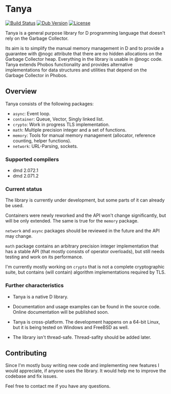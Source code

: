 # Tanya

[![Build Status](https://travis-ci.org/caraus-ecms/tanya.svg?branch=master)](https://travis-ci.org/caraus-ecms/tanya)
[![Dub Version](https://img.shields.io/dub/v/tanya.svg)](https://code.dlang.org/packages/tanya)
[![License](https://img.shields.io/badge/license-MPL_2.0-blue.svg)](https://raw.githubusercontent.com/caraus-ecms/tanya/master/LICENSE)

Tanya is a general purpose library for D programming language that doesn't
rely on the Garbage Collector.

Its aim is to simplify the manual memory management in D and to provide a
guarantee with @nogc attribute that there are no hidden allocations on the
Garbage Collector heap. Everything in the library is usable in @nogc code.
Tanya extends Phobos functionality and provides alternative implementations for
data structures and utilities that depend on the Garbage Collector in Phobos.

## Overview

Tanya consists of the following packages:

* `async`: Event loop.
* `container`: Queue, Vector, Singly linked list.
* `crypto`: Work in progress TLS implementation.
* `math`: Multiple precision integer and a set of functions.
* `memory`: Tools for manual memory management (allocator, reference counting,
helper functions).
* `network`: URL-Parsing, sockets.

### Supported compilers

* dmd 2.072.1
* dmd 2.071.2

### Current status

The library is currently under development, but some parts of it can already be
used.

Containers were newly reworked and the API won't change significantly, but will
be only extended. The same is true for the `memory` package.

`network` and `async` packages should be reviewed in the future and the API may
change.

`math` package contains an arbitrary precision integer implementation that has
a stable API (that mostly consists of operator overloads), but still needs
testing and work on its performance.

I'm currently mostly working on `crypto` that is not a complete cryptographic
suite, but contains (will contain) algorithm implementations required by TLS.

### Further characteristics

* Tanya is a native D library.

* Documentation and usage examples can be found in the source code.
Online documentation will be published soon.

* Tanya is cross-platform. The development happens on a 64-bit Linux, but it
is being tested on Windows and FreeBSD as well.

* The library isn't thread-safe. Thread-safity should be added later.

## Contributing

Since I'm mostly busy writing new code and implementing new features I would
appreciate, if anyone uses the library. It would help me to improve the
codebase and fix issues.

Feel free to contact me if you have any questions.
